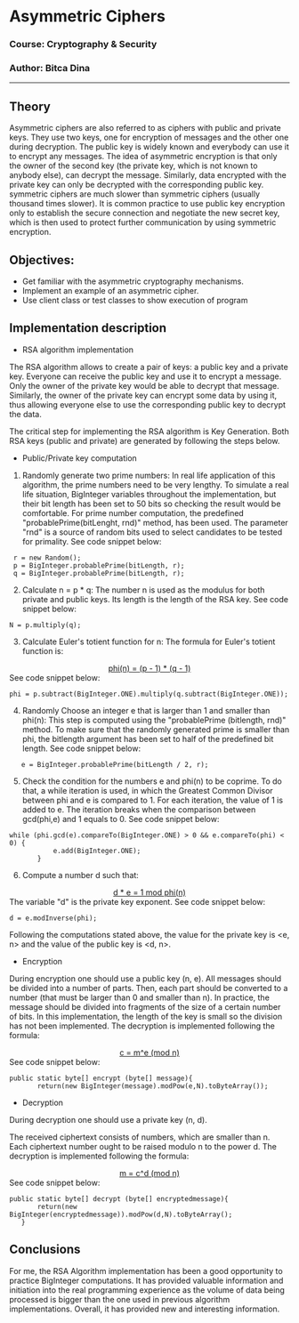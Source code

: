 # Asymmetric Ciphers

### Course: Cryptography & Security
### Author: Bitca Dina

----

## Theory
Asymmetric ciphers are also referred to as ciphers with public and private keys. They use two keys, one for encryption of messages and the other one during decryption.
The public key is widely known and everybody can use it to encrypt any messages. The idea of asymmetric encryption is that only the owner of the second key (the private key, which is not known to anybody else), can decrypt the message. Similarly, data encrypted with the private key can only be decrypted with the corresponding public key.
symmetric ciphers are much slower than symmetric ciphers (usually thousand times slower). It is common practice to use public key encryption only to establish the secure connection and negotiate the new secret key, which is then used to protect further communication by using symmetric encryption.

## Objectives:

* Get familiar with the asymmetric cryptography mechanisms.
* Implement an example of an asymmetric cipher.
* Use client class or test classes to show execution of program

## Implementation description

* RSA algorithm implementation

The RSA algorithm allows to create a pair of keys: a public key and a private key. Everyone can receive the public key and use it to encrypt a message. Only the owner of the private key would be able to decrypt that message.
Similarly, the owner of the private key can encrypt some data by using it, thus allowing everyone else to use the corresponding public key to decrypt the data.

The critical step for implementing the RSA algorithm is Key Generation. Both RSA keys (public and private) are generated
by following the steps below.
* Public/Private key computation

1. Randomly generate two prime numbers:
In real life application of this algorithm, the prime numbers need to be very lengthy. 
To simulate a real life situation, BigInteger variables throughout the implementation, but their bit length
has been set to 50 bits so checking the result would be comfortable. 
For prime number computation, the predefined "probablePrime(bitLenght, rnd)" method, has been used. The parameter "rnd" is a source of
random bits used to select candidates to be tested for primality.
See code snippet below:
````
 r = new Random();
 p = BigInteger.probablePrime(bitLength, r);
 q = BigInteger.probablePrime(bitLength, r);
````
2. Calculate n = p * q:
The number n is used as the modulus for both private and public keys.
Its length is the length of the RSA key.
See code snippet below:
````
N = p.multiply(q);
````
3. Calculate Euler's totient function for n:
The formula for Euler's totient function is: 
<center><ins>phi(n) = (p - 1) * (q - 1)</ins></center>
See code snippet below:

````
phi = p.subtract(BigInteger.ONE).multiply(q.subtract(BigInteger.ONE));
````
4. Randomly Choose an integer e that is larger than 1 and smaller than phi(n):
This step is computed using the "probablePrime (bitlength, rnd)" method. To make sure that
the randomly generated prime is smaller than phi, the bitlength argument has been set to half of the
predefined bit length.
See code snippet below:
````
   e = BigInteger.probablePrime(bitLength / 2, r);
````
5. Check the condition for the numbers e and phi(n) to be coprime.
To do that, a while iteration is used, in which the Greatest Common Divisor between
phi and e is compared to 1. For each iteration, the value of 1 is added to e. The iteration
breaks when the comparison between gcd(phi,e) and 1 equals to 0.
See code snippet below:
````
while (phi.gcd(e).compareTo(BigInteger.ONE) > 0 && e.compareTo(phi) < 0) {
           e.add(BigInteger.ONE);
       }
````
6. Compute a number d such that:
<center><ins>d * e = 1 mod phi(n)</ins></center>
The variable "d" is the private key exponent. 
See code snippet below:

````
d = e.modInverse(phi);
````

Following the computations stated above, the value for the private key is <e, n> and the value of the public key is <d, n>.

* Encryption

During encryption one should use a public key (n, e). All messages should be divided into a number of parts. Then, each part should be converted to a number (that must be larger than 0 and smaller than n). In practice, the message should be divided into fragments of the size of a certain number of bits.
In this implementation, the length of the key is small so the division has not been implemented.
The decryption is implemented following the formula:
<center><ins>c = m^e (mod n) </ins></center>
See code snippet below:

````
public static byte[] encrypt (byte[] message){
       return(new BigInteger(message).modPow(e,N).toByteArray());
````

* Decryption

During decryption one should use a private key (n, d).

The received ciphertext consists of numbers, which are smaller than n. Each ciphertext number ought to be raised modulo n to the power d.
The decryption is implemented following the formula:
<center><ins>m = c^d (mod n)</ins></center>
See code snippet below:

````
public static byte[] decrypt (byte[] encryptedmessage){
       return(new BigInteger(encryptedmessage)).modPow(d,N).toByteArray();
   }
````

## Conclusions 

For me, the RSA Algorithm implementation has been a good opportunity to practice BigInteger computations.
It has provided valuable information and initiation into the real programming experience as the volume of data
being processed is bigger than the one used in previous algorithm implementations. 
Overall, it has provided new and interesting information.

